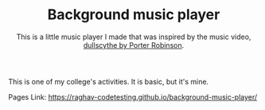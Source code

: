 <header>

<!--
  <<< Author notes: Course header >>>
  Include a 1280×640 image, course title in sentence case, and a concise description in emphasis.
  In your repository settings: enable template repository, add your 1280×640 social image, auto delete head branches.
  Add your open source license, GitHub uses MIT license.
-->

# Background music player

This is a little music player I made that was inspired by the music video, [dullscythe by Porter Robinson](https://youtu.be/oKMNj8v2gKE?si=9daEVDXNGtkX0yhP).

</header>

This is one of my college's activities. It is basic, but it's mine.

Pages Link:
https://raghav-codetesting.github.io/background-music-player/

</footer>
